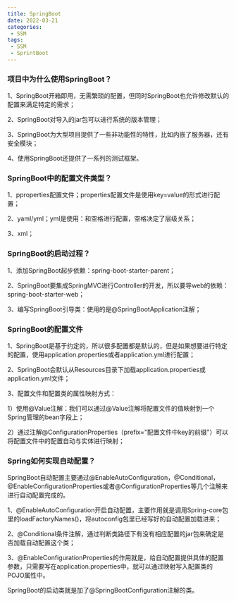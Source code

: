 ```yaml
---
title: SpringBoot
date: 2022-03-21
categories:
 - SSM
tags:
 - SSM
 - SprintBoot
---
```


### 项目中为什么使用SpringBoot？

1、SpringBoot开箱即用，无需繁琐的配置，但同时SpringBoot也允许修改默认的配置来满足特定的需求；

2、SpringBoot对导入的jar包可以进行系统的版本管理；

3、SpringBoot为大型项目提供了一些非功能性的特性，比如内嵌了服务器，还有安全模块；

4、使用SpringBoot还提供了一系列的测试框架。

### SpringBoot中的配置文件类型？

1、pproperties配置文件；properties配置文件是使用key=value的形式进行配置；

2、yaml/yml；yml是使用：和空格进行配置，空格决定了层级关系；

3、xml；

### SpringBoot的启动过程？

1、添加SpringBoot起步依赖：spring-boot-starter-parent；

2、SpringBoot要集成SpringMVC进行Controller的开发，所以要导web的依赖：spring-boot-starter-web；

3、编写SpringBoot引导类：使用的是@SpringBootApplication注解；

### SpringBoot的配置文件

1、SpringBoot是基于约定的，所以很多配置都是默认的，但是如果想要进行特定的配置，使用application.properties或者application.yml进行配置；

2、SpringBoot会默认从Resources目录下加载application.properties或application.yml文件；

3、配置文件和配置类的属性映射方式：

1）使用@Value注解：我们可以通过@Value注解将配置文件的值映射到一个Spring管理的bean字段上；

2）通过注解@ConfigurationProperties（prefix="配置文件中key的前缀"）可以将配置文件中的配置自动与实体进行映射；

### Spring如何实现自动配置？

SpringBoot自动配置主要通过@EnableAutoConfiguration，@Conditional，@EnableConfigurationProperties或者@ConfigurationProperties等几个注解来进行自动配置完成的。

1、@EnableAutoConfiguration开启自动配置，主要作用就是调用Spring-core包里的loadFactoryNames()，将autoconfig包里已经写好的自动配置加载进来；

2、@Conditional条件注解，通过判断类路径下有没有相应配置的jar包来确定是否加载自动配置这个类；

3、@EnableConfigurationProperties的作用就是，给自动配置提供具体的配置参数，只需要写在application.properties中，就可以通过映射写入配置类的POJO属性中。

SpringBoot的启动类就是加了@SpringBootConfiguration注解的类。
